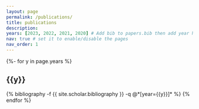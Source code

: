 ```yaml
---
layout: page
permalink: /publications/
title: publications
description: 
years: [2023, 2022, 2021, 2020] # Add bib to papers.bib then add year here
nav: true # set it to enable/disable the pages
nav_order: 1
---
```

<!-- _pages/publications.md -->
<div class="publications">

{%- for y in page.years %}
  <h2 class="year">{{y}}</h2>
  {% bibliography -f {{ site.scholar.bibliography }} -q @*[year={{y}}]* %}
{% endfor %}

</div>

